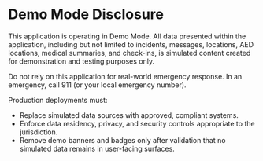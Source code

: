 # Demo Mode Disclosure

This application is operating in Demo Mode. All data presented within the application, including but not limited to incidents, messages, locations, AED locations, medical summaries, and check-ins, is simulated content created for demonstration and testing purposes only.

Do not rely on this application for real-world emergency response. In an emergency, call 911 (or your local emergency number).

Production deployments must:
- Replace simulated data sources with approved, compliant systems.
- Enforce data residency, privacy, and security controls appropriate to the jurisdiction.
- Remove demo banners and badges only after validation that no simulated data remains in user-facing surfaces.
